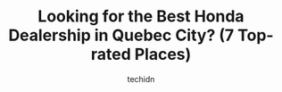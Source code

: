 ---
layout: ampstory
image: https://i0.wp.com/www.auto.or.id/wp-content/uploads/2023/06/honda-charlesbourg-0-quebec-city-1686323335.jpeg?resize=640,853
author: techidn
featured: false
description: Quebec City, Quebec, Canada is a haven for Honda Dealership enthusiasts, boasting an impressive array of 7 top-notch establishments. Whether youre a seasoned connoisseur or simply curious t
title: Looking for the Best Honda Dealership in Quebec City? (7 Top-rated Places)
cover:
   title: Looking for the Best Honda Dealership in Quebec City? (7 Top-rated Places)
   subtitle: AUTO.OR.ID
   background: https://www.auto.or.id/wp-content/uploads/2023/06/honda-charlesbourg-0-quebec-city-1686323335.jpeg

pages: 
 - layout: thirds
   top: <h1>#1 Lallier Ste-Foy</h1>
   bottom: "<p>We were in Quebec City from Toronto and hour car  broke. The people at this dealership went above and behind to help us ! The provided us with a service car so didnt m</p>"
   background: https://www.auto.or.id/wp-content/uploads/2023/06/honda-charlesbourg-1-quebec-city-1686323337.jpeg
   backgroundblur: true
 - layout: thirds
   top: <h1>#2 Honda Charlesbourg</h1>
   bottom: "<p>4650 3e Av O, Québec, QC G1H 6E7, Canada</p>"
   background: https://www.auto.or.id/wp-content/uploads/2023/06/honda-charlesbourg-2-quebec-city-1686323338.jpeg
   cta:
      link: https://www.auto.or.id/looking-for-the-best-honda-dealership-in-quebec-city-7-top-rated-places/
      text: Looking for the Best Honda Dealership in Quebec City? (7 Top-rated Places)
 - layout: thirds
   top: <h1>#3 Theetge Honda</h1>
   bottom: "<p>5790 Bd Sainte-Anne, Boischatel, QC G0A 1H0, Canada</p>"
   background: https://images.unsplash.com/photo-1585416354800-3d15d8801dcd?ixlib=rb-4.0.3&ixid=MnwxMjA3fDB8MHxwaG90by1wYWdlfHx8fGVufDB8fHx8&auto=format&fit=crop&w=640&h=853&q=80
   cta:
      link: https://www.auto.or.id/looking-for-the-best-honda-dealership-in-quebec-city-7-top-rated-places/
      text: Looking for the Best Honda Dealership in Quebec City? (7 Top-rated Places)
 - layout: thirds
   top: <h1>#4 Hondoplus | Spécialisé Honda Acura, garage indépendant Recommandé CAA-Québec</h1>
   bottom: "<p>270 Rue Étienne Dubreuil #3, Québec, QC G1M 3K6, Canada</p>"
   background: https://images.unsplash.com/photo-1614905218621-99262ff8f8e1?ixlib=rb-4.0.3&ixid=MnwxMjA3fDB8MHxwaG90by1wYWdlfHx8fGVufDB8fHx8&auto=format&fit=crop&w=640&h=853&q=80
   cta:
      link: https://www.auto.or.id/looking-for-the-best-honda-dealership-in-quebec-city-7-top-rated-places/
      text: Looking for the Best Honda Dealership in Quebec City? (7 Top-rated Places)
 - layout: thirds
   top: <h1>#5 Lachance & Fils Inc</h1>
   bottom: "<p>505 17e Rue, Québec, QC G1J 2G8, Canada</p>"
   background: https://images.unsplash.com/photo-1640168822478-3e59ab26add1?ixlib=rb-4.0.3&ixid=MnwxMjA3fDB8MHxwaG90by1wYWdlfHx8fGVufDB8fHx8&auto=format&fit=crop&w=640&h=853&q=80
   cta:
      link: https://www.auto.or.id/looking-for-the-best-honda-dealership-in-quebec-city-7-top-rated-places/
      text: Looking for the Best Honda Dealership in Quebec City? (7 Top-rated Places)
 - layout: thirds
   top: <h1>#6 Honda Service</h1>
   bottom: "<p>1507 Bd Pie-XI S, Québec, QC G3K 1Y1, Canada</p>"
   background: https://images.unsplash.com/photo-1637005218692-a7e234ffcbf4?ixlib=rb-4.0.3&ixid=MnwxMjA3fDB8MHxwaG90by1wYWdlfHx8fGVufDB8fHx8&auto=format&fit=crop&w=640&h=853&q=80
   cta:
      link: https://www.auto.or.id/looking-for-the-best-honda-dealership-in-quebec-city-7-top-rated-places/
      text: Looking for the Best Honda Dealership in Quebec City? (7 Top-rated Places)

 - layout: thirds
   middle: Continue reading...
   background: https://images.unsplash.com/photo-1603224683825-22b15546560d?ixlib=rb-4.0.3&ixid=MnwxMjA3fDB8MHxwaG90by1wYWdlfHx8fGVufDB8fHx8&auto=format&fit=crop&w=640&h=853&q=80
   cta:
      link: https://www.auto.or.id/looking-for-the-best-honda-dealership-in-quebec-city-7-top-rated-places/
      text: Looking for the Best Honda Dealership in Quebec City? (7 Top-rated Places)

---